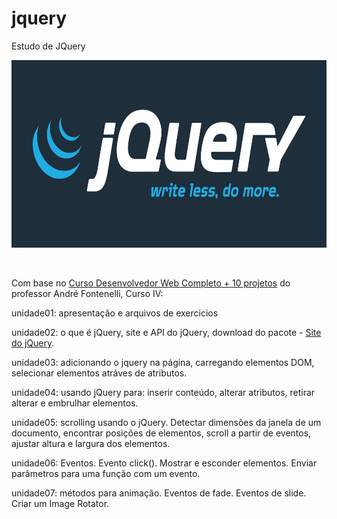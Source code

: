 # jquery

Estudo de JQuery
<br>
<p align="center">
    <img src="image/Logo_jQuery.svg" alt="logo jQuery" height="300">
</p>

<br>

Com base no [Curso Desenvolvedor Web Completo + 10 projetos](https://www.udemy.com/course/curso-desenvolvedor-web-completo/learn/lecture/7980550?start=0#overview) do professor André Fontenelli, Curso IV: 

unidade01: apresentação e arquivos de exercicios

unidade02: o que é jQuery, site e API do jQuery, download do pacote - [Site do jQuery](https://jquery.com/).

unidade03: adicionando o jquery na página, carregando elementos DOM, selecionar elementos atráves de atributos.

unidade04: usando jQuery para: inserir conteúdo, alterar atributos, retirar alterar e embrulhar elementos.

unidade05: scrolling usando o jQuery. Detectar dimensões da janela de um documento, encontrar posições de elementos, scroll a partir de eventos, ajustar altura e largura dos elementos.

unidade06: Eventos. Evento click(). Mostrar e esconder elementos. Enviar parâmetros para uma função com um evento.

unidade07: métodos para animação. Eventos de fade. Eventos de slide. Criar um Image Rotator.